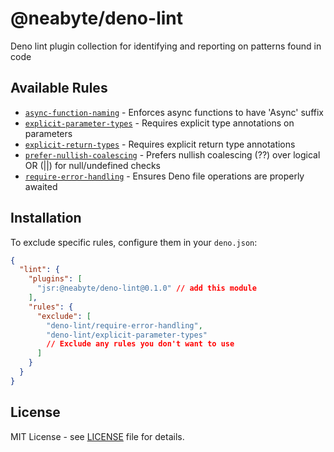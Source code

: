 # @neabyte/deno-lint

Deno lint plugin collection for identifying and reporting on patterns found in code

## Available Rules

- [`async-function-naming`](./examples/async-function-naming.md) - Enforces async functions to have 'Async' suffix
- [`explicit-parameter-types`](./examples/explicit-parameter-types.md) - Requires explicit type annotations on parameters
- [`explicit-return-types`](./examples/explicit-return-types.md) - Requires explicit return type annotations
- [`prefer-nullish-coalescing`](./examples/prefer-nullish-coalescing.md) - Prefers nullish coalescing (??) over logical OR (||) for null/undefined checks
- [`require-error-handling`](./examples/require-error-handling.md) - Ensures Deno file operations are properly awaited

## Installation

To exclude specific rules, configure them in your `deno.json`:

```json
{
  "lint": {
    "plugins": [
      "jsr:@neabyte/deno-lint@0.1.0" // add this module
    ],
    "rules": {
      "exclude": [
        "deno-lint/require-error-handling",
        "deno-lint/explicit-parameter-types"
        // Exclude any rules you don't want to use
      ]
    }
  }
}
```

## License

MIT License - see [LICENSE](LICENSE) file for details.
